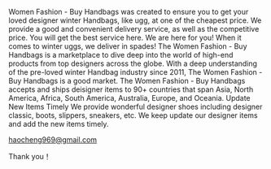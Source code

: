 Women Fashion - Buy Handbags was created to ensure you to get your loved designer winter Handbags, like ugg, at one of the cheapest price. We provide a good and convenient delivery service, as well as the competitive price. You will get the best service here. We are here for you! When it comes to winter uggs, we deliver in spades! The Women Fashion - Buy Handbags is a marketplace to dive deep into the world of high-end products from top designers across the globe. With a deep understanding of the pre-loved winter Handbag industry since 2011, The Women Fashion - Buy Handbags is a good market. The Women Fashion - Buy Handbags accepts and ships deisigner items to 90+ countries that span Asia, North America, Africa, South America, Australia, Europe, and Oceania. Update New Items Timely We provide wonderful designer shoes including designer classic, boots, slippers, sneakers, etc. We keep update our designer items and add the new items timely.

haocheng969@gmail.com

Thank you！

